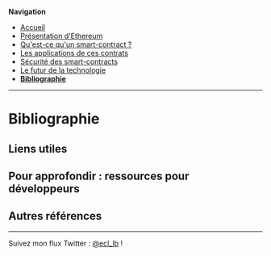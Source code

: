 **Navigation**
* [Accueil](index.html)
* [Présentation d'Ethereum](ethereum.html)
* [Qu'est-ce qu'un smart-contract ?](smartcontracts.html)
* [Les applications de ces contrats](applications.html)
* [Sécurité des smart-contracts](securite.html)
* [Le futur de la technologie](futur.html)
* [**Bibliographie**](bibliographie.html)
___

# Bibliographie

## Liens utiles



## Pour approfondir : ressources pour développeurs




## Autres références



___
Suivez mon flux Twitter : [@ecl_lb](https://twitter.com/ecl_lb) !
